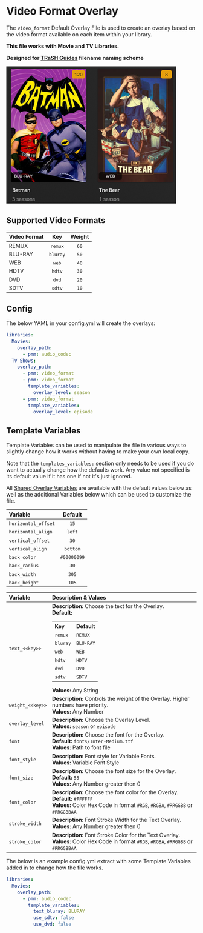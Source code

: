 # Video Format Overlay

The `video_format` Default Overlay File is used to create an overlay based on the video format available on each item within your library.

**This file works with Movie and TV Libraries.**

**Designed for [TRaSH Guides](https://trash-guides.info/) filename naming scheme**

![](images/video_format.png)

## Supported Video Formats

| Video Format |   Key    | Weight |
|:-------------|:--------:|:------:|
| REMUX        | `remux`  |  `60`  |
| BLU-RAY      | `bluray` |  `50`  |
| WEB          |  `web`   |  `40`  |
| HDTV         |  `hdtv`  |  `30`  |
| DVD          |  `dvd`   |  `20`  |
| SDTV         |  `sdtv`  |  `10`  |

## Config

The below YAML in your config.yml will create the overlays:

```yaml
libraries:
  Movies:
    overlay_path:
      - pmm: audio_codec
  TV Shows:
    overlay_path:
      - pmm: video_format
      - pmm: video_format
        template_variables:
          overlay_level: season
      - pmm: video_format
        template_variables:
          overlay_level: episode
```

## Template Variables

Template Variables can be used to manipulate the file in various ways to slightly change how it works without having to make your own local copy.

Note that the `templates_variables:` section only needs to be used if you do want to actually change how the defaults work. Any value not specified is its default value if it has one if not it's just ignored.

All [Shared Overlay Variables](variables) are available with the default values below as well as the additional Variables below which can be used to customize the file.

| Variable            |   Default   |
|:--------------------|:-----------:|
| `horizontal_offset` |    `15`     |
| `horizontal_align`  |   `left`    |
| `vertical_offset`   |    `30`     |
| `vertical_align`    |  `bottom`   |
| `back_color`        | `#00000099` |
| `back_radius`       |    `30`     |
| `back_width`        |    `305`    |
| `back_height`       |    `105`    |

| Variable         | Description & Values                                                                                                                                                                                                                                                                                                                                                                                         |
|:-----------------|:-------------------------------------------------------------------------------------------------------------------------------------------------------------------------------------------------------------------------------------------------------------------------------------------------------------------------------------------------------------------------------------------------------------|
| `text_<<key>>`   | **Description:** Choose the text for the Overlay.<br>**Default:** <table class="clearTable"><tr><th>Key</th><th>Default</th></tr><tr><td>`remux`</td><td>`REMUX`</td></tr><tr><td>`bluray`</td><td>`BLU-RAY`</td></tr><tr><td>`web`</td><td>`WEB`</td></tr><tr><td>`hdtv`</td><td>`HDTV`</td></tr><tr><td>`dvd`</td><td>`DVD`</td></tr><tr><td>`sdtv`</td><td>`SDTV`</td></tr></table>**Values:** Any String |
| `weight_<<key>>` | **Description:** Controls the weight of the Overlay. Higher numbers have priority.<br>**Values:** Any Number                                                                                                                                                                                                                                                                                                 |
| `overlay_level`  | **Description:** Choose the Overlay Level.<br>**Values:** `season` or `episode`                                                                                                                                                                                                                                                                                                                              |
| `font`           | **Description:** Choose the font for the Overlay.<br>**Default:** `fonts/Inter-Medium.ttf`<br>**Values:** Path to font file                                                                                                                                                                                                                                                                                  |
| `font_style`     | **Description:** Font style for Variable Fonts.<br>**Values:** Variable Font Style                                                                                                                                                                                                                                                                                                                           |
| `font_size`      | **Description:** Choose the font size for the Overlay.<br>**Default:** `55`<br>**Values:** Any Number greater then 0                                                                                                                                                                                                                                                                                         |
| `font_color`     | **Description:** Choose the font color for the Overlay.<br>**Default:** `#FFFFFF`<br>**Values:** Color Hex Code in format `#RGB`, `#RGBA`, `#RRGGBB` or `#RRGGBBAA`                                                                                                                                                                                                                                          |
| `stroke_width`   | **Description:** Font Stroke Width for the Text Overlay.<br>**Values:** Any Number greater then 0                                                                                                                                                                                                                                                                                                            |
| `stroke_color`   | **Description:** Font Stroke Color for the Text Overlay.<br>**Values:** Color Hex Code in format `#RGB`, `#RGBA`, `#RRGGBB` or `#RRGGBBAA`                                                                                                                                                                                                                                                                   |

The below is an example config.yml extract with some Template Variables added in to change how the file works.

```yaml
libraries:
  Movies:
    overlay_path:
      - pmm: audio_codec
        template_variables:
          text_bluray: BLURAY
          use_sdtv: false
          use_dvd: false
```
